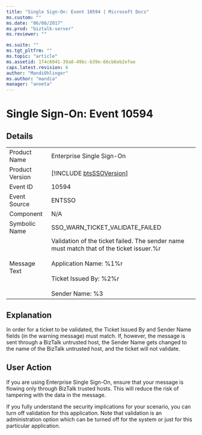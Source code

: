 ```yaml
---
title: "Single Sign-On: Event 10594 | Microsoft Docs"
ms.custom: ""
ms.date: "06/08/2017"
ms.prod: "biztalk-server"
ms.reviewer: ""

ms.suite: ""
ms.tgt_pltfrm: ""
ms.topic: "article"
ms.assetid: 1f4c6041-39a8-49bc-b39e-66cb6eb2efae
caps.latest.revision: 6
author: "MandiOhlinger"
ms.author: "mandia"
manager: "anneta"
---
```

# Single Sign-On: Event 10594
## Details  
  
|                 |                                                                                                                                                                                            |
|-----------------|--------------------------------------------------------------------------------------------------------------------------------------------------------------------------------------------|
|  Product Name   |                                                                                 Enterprise Single Sign-On                                                                                  |
| Product Version |                                                                [!INCLUDE [btsSSOVersion](../includes/btsssoversion-md.md)]                                                                 |
|    Event ID     |                                                                                           10594                                                                                            |
|  Event Source   |                                                                                           ENTSSO                                                                                           |
|    Component    |                                                                                            N/A                                                                                             |
|  Symbolic Name  |                                                                              SSO_WARN_TICKET_VALIDATE_FAILED                                                                               |
|  Message Text   | Validation of the ticket failed. The sender name must match that of the ticket issuer.%r<br /><br /> Application Name: %1%r<br /><br /> Ticket Issued By: %2%r<br /><br /> Sender Name: %3 |
  
## Explanation  
 In order for a ticket to be validated, the Ticket Issued By and Sender Name fields (in the warning message) must match. If, however, the message is sent through a BizTalk untrusted host, the Sender Name gets changed to the name of the BizTalk untrusted host, and the ticket will not validate.  
  
## User Action  
 If you are using Enterprise Single Sign-On, ensure that your message is flowing only through BizTalk trusted hosts. This will reduce the risk of tampering with the data in the message.  
  
 If you fully understand the security implications for your scenario, you can turn off validation for this application. Note that validation is an administration option which can be turned off for the system or just for this particular application.